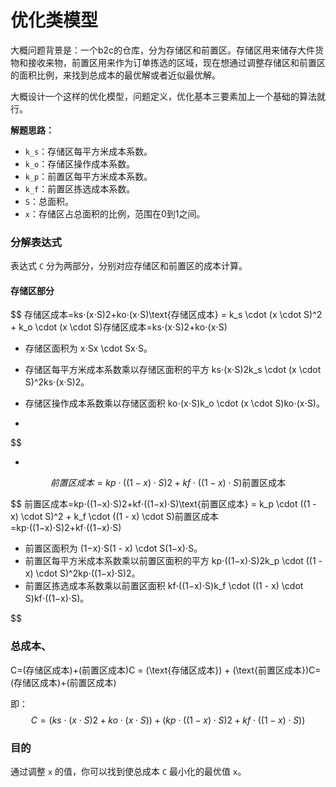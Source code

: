 
# 优化类模型

大概问题背景是：一个b2c的仓库，分为存储区和前置区。存储区用来储存大件货物和接收来物，前置区用来作为订单拣选的区域，现在想通过调整存储区和前置区的面积比例，来找到总成本的最优解或者近似最优解。

大概设计一个这样的优化模型，问题定义，优化基本三要素加上一个基础的算法就行。



**解题思路：**

- `k_s`：存储区每平方米成本系数。
- `k_o`：存储区操作成本系数。
- `k_p`：前置区每平方米成本系数。
- `k_f`：前置区拣选成本系数。
- `S`：总面积。
- `x`：存储区占总面积的比例，范围在0到1之间。

### 分解表达式

表达式 `C` 分为两部分，分别对应存储区和前置区的成本计算。

#### 存储区部分

$$
存储区成本=ks⋅(x⋅S)2+ko⋅(x⋅S)\text{存储区成本} = k_s \cdot (x \cdot S)^2 + k_o \cdot (x \cdot S)存储区成本=ks⋅(x⋅S)2+ko⋅(x⋅S)

- 存储区面积为 x⋅Sx \cdot Sx⋅S。
- 存储区每平方米成本系数乘以存储区面积的平方 ks⋅(x⋅S)2k_s \cdot (x \cdot S)^2ks⋅(x⋅S)2。
- 存储区操作成本系数乘以存储区面积 ko⋅(x⋅S)k_o \cdot (x \cdot S)ko⋅(x⋅S)。

-
$$

- 




$$
前置区成本=kp⋅((1−x)⋅S)2+kf⋅((1−x)⋅S)\text{前置区成本}
$$

$$
前置区成本=kp⋅((1−x)⋅S)2+kf⋅((1−x)⋅S)\text{前置区成本} = k_p \cdot ((1 - x) \cdot S)^2 + k_f \cdot ((1 - x) \cdot S)前置区成本=kp⋅((1−x)⋅S)2+kf⋅((1−x)⋅S)

- 前置区面积为 (1−x)⋅S(1 - x) \cdot S(1−x)⋅S。
- 前置区每平方米成本系数乘以前置区面积的平方 kp⋅((1−x)⋅S)2k_p \cdot ((1 - x) \cdot S)^2kp⋅((1−x)⋅S)2。
- 前置区拣选成本系数乘以前置区面积 kf⋅((1−x)⋅S)k_f \cdot ((1 - x) \cdot S)kf⋅((1−x)⋅S)。

$$



### 总成本、

C=(存储区成本)+(前置区成本)C = (\text{存储区成本}) + (\text{前置区成本})C=(存储区成本)+(前置区成本)

即：
$$
C=(ks⋅(x⋅S)2+ko⋅(x⋅S))+(kp⋅((1−x)⋅S)2+kf⋅((1−x)⋅S))
$$


### 目的

通过调整 `x` 的值，你可以找到使总成本 `C` 最小化的最优值 `x`。
